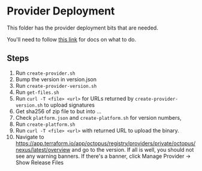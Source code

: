 # Provider Deployment

This folder has the provider deployment bits that are needed.

You'll need to follow [this link](https://developer.hashicorp.com/terraform/cloud-docs/registry/publish-providers#publishing-a-provider) for docs on what to do.


## Steps

1. Run `create-provider.sh`
2. Bump the version in version.json
3. Run `create-provider-version.sh`
4. Run `get-files.sh`
5. Run `curl -T <file> <url>` for URLs returned by `create-provider-version.sh` to upload signatures
6. Get sha256 of zip file to but into ...
6. Check `platform.json` and `create-platform.sh` for version numbers, 
7. Run `create-platform.sh`
8. Run `curl -T <file> <url>` with returned URL to upload the binary.
9. Navigate to https://app.terraform.io/app/octopus/registry/providers/private/octopus/nexus/latest/overview and go to the version. If all is well, you should not see any warning banners. If there's a banner, click Manage Provider -> Show Release Files
